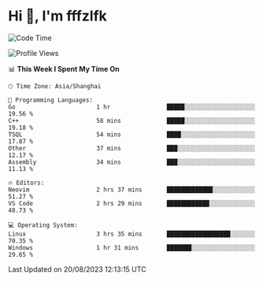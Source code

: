 # Hi 👋, I'm fffzlfk

<!--START_SECTION:waka-->
![Code Time](http://img.shields.io/badge/Code%20Time-349%20hrs%2014%20mins-blue)

![Profile Views](http://img.shields.io/badge/Profile%20Views-10-blue)

📊 **This Week I Spent My Time On** 

```text
🕑︎ Time Zone: Asia/Shanghai

💬 Programming Languages: 
Go                       1 hr                █████░░░░░░░░░░░░░░░░░░░░   19.56 % 
C++                      58 mins             █████░░░░░░░░░░░░░░░░░░░░   19.18 % 
TSQL                     54 mins             ████░░░░░░░░░░░░░░░░░░░░░   17.87 % 
Other                    37 mins             ███░░░░░░░░░░░░░░░░░░░░░░   12.17 % 
Assembly                 34 mins             ███░░░░░░░░░░░░░░░░░░░░░░   11.13 % 

🔥 Editors: 
Neovim                   2 hrs 37 mins       █████████████░░░░░░░░░░░░   51.27 % 
VS Code                  2 hrs 29 mins       ████████████░░░░░░░░░░░░░   48.73 % 

💻 Operating System: 
Linux                    3 hrs 35 mins       ██████████████████░░░░░░░   70.35 % 
Windows                  1 hr 31 mins        ███████░░░░░░░░░░░░░░░░░░   29.65 % 
```


 Last Updated on 20/08/2023 12:13:15 UTC
<!--END_SECTION:waka-->

